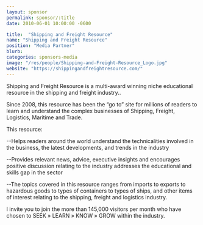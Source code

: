 ```yaml
---
layout: sponsor
permalink: sponsor/:title
date: 2010-06-01 10:00:00 -0600

title:  "Shipping and Freight Resource"
name: "Shipping and Freight Resource"
position: "Media Partner"
blurb:
categories: sponsors-media
image: "/res/people/Shipping-and-Freight-Resource_Logo.jpg"
website: "https://shippingandfreightresource.com/"
---
```

Shipping and Freight Resource is a multi-award winning niche educational resource in the shipping and freight industry..

Since 2008, this resource has been the “go to” site for millions of readers to learn and understand the complex businesses of Shipping, Freight, Logistics, Maritime and Trade.

This resource:
<p>--Helps readers around the world understand the technicalities involved in the business, the latest developments, and trends in the industry</p>
<p>--Provides relevant news, advice, executive insights and encourages positive discussion relating to the industry
addresses the educational and skills gap in the sector</p>
<p>--The topics covered in this resource ranges from imports to exports to hazardous goods to types of containers to types of ships, and other items of interest relating to the shipping, freight and logistics industry.</p>

I invite you to join the more than 145,000 visitors per month who have chosen to SEEK » LEARN » KNOW » GROW within the industry.
